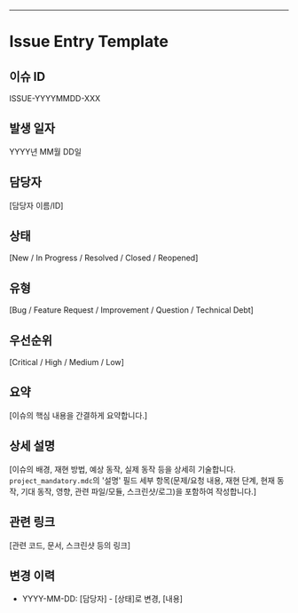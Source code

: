 ---
# Issue Entry Template

## 이슈 ID
ISSUE-YYYYMMDD-XXX

## 발생 일자
YYYY년 MM월 DD일

## 담당자
[담당자 이름/ID]

## 상태
[New / In Progress / Resolved / Closed / Reopened]

## 유형
[Bug / Feature Request / Improvement / Question / Technical Debt]

## 우선순위
[Critical / High / Medium / Low]

## 요약
[이슈의 핵심 내용을 간결하게 요약합니다.]

## 상세 설명
[이슈의 배경, 재현 방법, 예상 동작, 실제 동작 등을 상세히 기술합니다. `project_mandatory.mdc`의 '설명' 필드 세부 항목(문제/요청 내용, 재현 단계, 현재 동작, 기대 동작, 영향, 관련 파일/모듈, 스크린샷/로그)을 포함하여 작성합니다.]

## 관련 링크
[관련 코드, 문서, 스크린샷 등의 링크]

## 변경 이력
- YYYY-MM-DD: [담당자] - [상태]로 변경, [내용]
